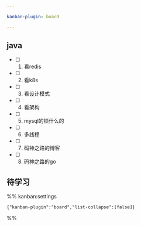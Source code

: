 ```yaml
---

kanban-plugin: board

---
```


## java

- [ ] 1. 看redis
- [ ] 2. 看k8s
- [ ] 3. 看设计模式
- [ ] 4. 看架构
- [ ] 5. mysql的锁什么的
- [ ] 6. 多线程
- [ ] 7. 码神之路的博客
- [ ] 8. 码神之路的go


## 待学习





%% kanban:settings
```
{"kanban-plugin":"board","list-collapse":[false]}
```
%%